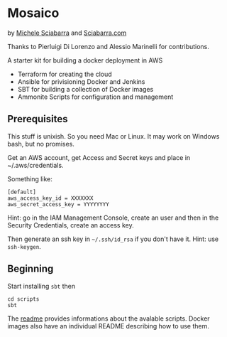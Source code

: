# Mosaico

by [Michele Sciabarra](http://michele.sciabarra.com) and [Sciabarra.com](http://sciabarra.com)

Thanks to Pierluigi Di Lorenzo and Alessio Marinelli for contributions.

A starter kit for building a docker deployment in AWS

- Terraform for creating the cloud
- Ansible for privisioning Docker and Jenkins
- SBT for building a collection of Docker images
- Ammonite Scripts for configuration and management

## Prerequisites

This stuff is unixish. So you need Mac or Linux. It may work on Windows bash, but no promises.

Get an AWS account, get Access and Secret keys and place in ~/.aws/credentials.

Something like:

```
[default]
aws_access_key_id = XXXXXXX
aws_secret_access_key = YYYYYYYY
```
Hint: go in the IAM Management Console, create an user and then in the Security Credentials, create an access key.

Then generate an ssh key in `~/.ssh/id_rsa` if you don't have it.
Hint: use `ssh-keygen`.

## Beginning

Start installing `sbt` then

```
cd scripts
sbt
```

The [readme](ammonite/README.md) provides informations about the avalable scripts.
Docker images also have an individual README describing how to use them.
